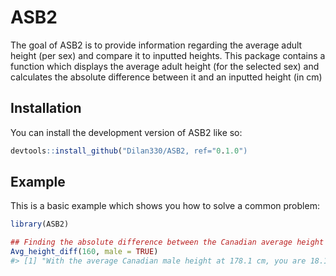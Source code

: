 
<!-- README.md is generated from README.Rmd. Please edit that file -->

# ASB2

<!-- badges: start -->
<!-- badges: end -->

The goal of ASB2 is to provide information regarding the average adult
height (per sex) and compare it to inputted heights. This package
contains a function which displays the average adult height (for the
selected sex) and calculates the absolute difference between it and an
inputted height (in cm)

## Installation

You can install the development version of ASB2 like so:

``` r
devtools::install_github("Dilan330/ASB2, ref="0.1.0")
```

## Example

This is a basic example which shows you how to solve a common problem:

``` r
library(ASB2)

## Finding the absolute difference between the Canadian average height for a male and an inputted height (160 cm)
Avg_height_diff(160, male = TRUE)
#> [1] "With the average Canadian male height at 178.1 cm, you are 18.1 cm different than the average."
```
